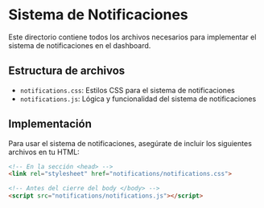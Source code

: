 # Sistema de Notificaciones

Este directorio contiene todos los archivos necesarios para implementar el sistema de notificaciones en el dashboard.

## Estructura de archivos

- `notifications.css`: Estilos CSS para el sistema de notificaciones
- `notifications.js`: Lógica y funcionalidad del sistema de notificaciones

## Implementación

Para usar el sistema de notificaciones, asegúrate de incluir los siguientes archivos en tu HTML:

```html
<!-- En la sección <head> -->
<link rel="stylesheet" href="notifications/notifications.css">

<!-- Antes del cierre del body </body> -->
<script src="notifications/notifications.js"></script>
```
